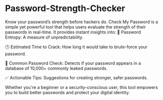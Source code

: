 # Password-Strength-Checker
Know your password’s strength before hackers do.  Check My Password is a simple yet powerful tool that helps users evaluate the strength of their passwords in real-time. It provides instant insights into:
🧠 Password Entropy: A measure of unpredictability.

🕒 Estimated Time to Crack: How long it would take to brute-force your password.

🚨 Common Password Check: Detects if your password appears in a database of 10,000+ commonly leaked passwords.

✅ Actionable Tips: Suggestions for creating stronger, safer passwords.

Whether you're a beginner or a security-conscious user, this tool empowers you to build better passwords and protect your digital identity.

